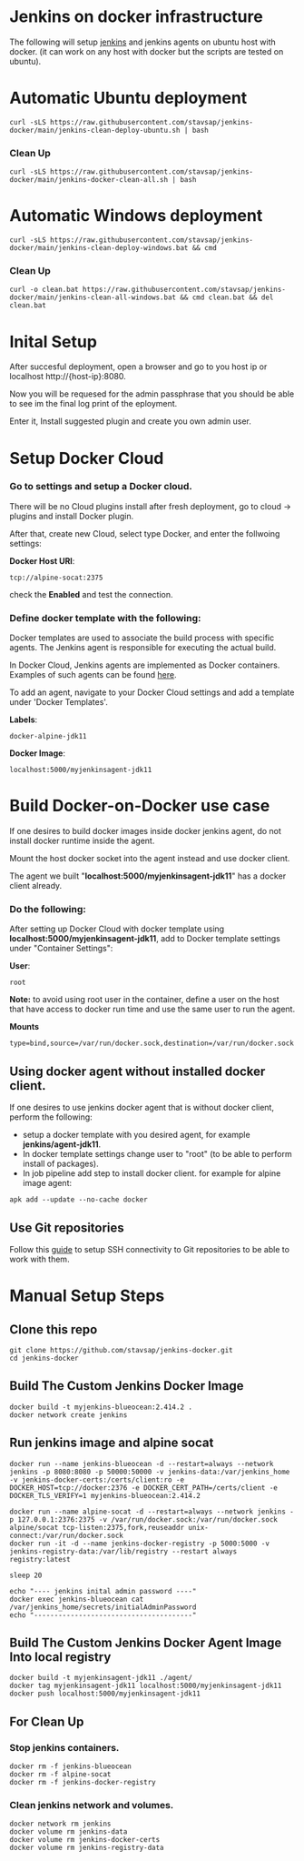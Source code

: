 # Jenkins on docker infrastructure

The following will setup [jenkins](https://www.jenkins.io/) and jenkins agents on ubuntu host with docker. (it can work on any host with docker but the scripts are tested on ubuntu).

# Automatic Ubuntu deployment

``` shell
curl -sLS https://raw.githubusercontent.com/stavsap/jenkins-docker/main/jenkins-clean-deploy-ubuntu.sh | bash
```

### Clean Up

``` shell
curl -sLS https://raw.githubusercontent.com/stavsap/jenkins-docker/main/jenkins-docker-clean-all.sh | bash
```

# Automatic Windows deployment

``` shell
curl -sLS https://raw.githubusercontent.com/stavsap/jenkins-docker/main/jenkins-clean-deploy-windows.bat && cmd
```

### Clean Up

``` shell
curl -o clean.bat https://raw.githubusercontent.com/stavsap/jenkins-docker/main/jenkins-clean-all-windows.bat && cmd clean.bat && del clean.bat
```


# Inital Setup

After succesful deployment, open a browser and go to you host ip or localhost http://{host-ip}:8080.

Now you will be requesed for the admin passphrase that you should be able to see im the final log print of the eployment.

Enter it, Install suggested plugin and create you own admin user.

# Setup Docker Cloud

### Go to settings and setup a Docker cloud.

There will be no Cloud plugins install after fresh deployment, go to cloud -> plugins and install Docker plugin.

After that, create new Cloud, select type Docker, and enter the follwoing settings:

**Docker Host URI**:

``` shell
tcp://alpine-socat:2375
```

check the **Enabled** and test the connection.

### Define docker template with the following:

Docker templates are used to associate the build process with specific agents. The Jenkins agent is responsible for executing the actual build.

In Docker Cloud, Jenkins agents are implemented as Docker containers. Examples of such agents can be found [here](/agent).

To add an agent, navigate to your Docker Cloud settings and add a template under 'Docker Templates'.

**Labels**:

``` shell
docker-alpine-jdk11
```

**Docker Image**:

``` shell
localhost:5000/myjenkinsagent-jdk11
```

# Build Docker-on-Docker use case

If one desires to build docker images inside docker jenkins agent, do not install docker runtime inside the agent.

Mount the host docker socket into the agent instead and use docker client.

The agent we built "**localhost:5000/myjenkinsagent-jdk11**" has a docker client already.

### Do the following:

After setting up Docker Cloud with docker template using **localhost:5000/myjenkinsagent-jdk11**, add to Docker template settings under "Container Settings":

**User**:

``` shell
root
```
**Note:** to avoid using root user in the container, define a user on the host that have access to docker run time and use the same user to run the agent.

**Mounts**

``` shell
type=bind,source=/var/run/docker.sock,destination=/var/run/docker.sock
```

## Using docker agent without installed docker client.

If one desires to use jenkins docker agent that is without docker client, perform the following:

- setup a docker template with you desired agent, for example **jenkins/agent-jdk11**.
- In docker template settings change user to "root" (to be able to perform install of packages).
- In job pipeline add step to install docker client. for example for alpine image agent:

``` shell
apk add --update --no-cache docker
```

## Use Git repositories

Follow this [guide](https://dev.to/behainguyen/cicd-06-jenkins-accessing-private-github-repos-using-ssh-keys-313b) to setup SSH connectivity to Git repositories to be able to work with them.

# Manual Setup Steps

## Clone this repo 

``` shell
git clone https://github.com/stavsap/jenkins-docker.git
cd jenkins-docker
``` 

## Build The Custom Jenkins Docker Image

``` shell
docker build -t myjenkins-blueocean:2.414.2 .
docker network create jenkins
```

## Run jenkins image and alpine socat

``` shell
docker run --name jenkins-blueocean -d --restart=always --network jenkins -p 8080:8080 -p 50000:50000 -v jenkins-data:/var/jenkins_home -v jenkins-docker-certs:/certs/client:ro -e DOCKER_HOST=tcp://docker:2376 -e DOCKER_CERT_PATH=/certs/client -e DOCKER_TLS_VERIFY=1 myjenkins-blueocean:2.414.2

docker run --name alpine-socat -d --restart=always --network jenkins -p 127.0.0.1:2376:2375 -v /var/run/docker.sock:/var/run/docker.sock alpine/socat tcp-listen:2375,fork,reuseaddr unix-connect:/var/run/docker.sock
docker run -it -d --name jenkins-docker-registry -p 5000:5000 -v jenkins-registry-data:/var/lib/registry --restart always registry:latest

sleep 20

echo "---- jenkins inital admin password ----"
docker exec jenkins-blueocean cat /var/jenkins_home/secrets/initialAdminPassword
echo "---------------------------------------"
```

## Build The Custom Jenkins Docker Agent Image Into local registry

``` shell
docker build -t myjenkinsagent-jdk11 ./agent/
docker tag myjenkinsagent-jdk11 localhost:5000/myjenkinsagent-jdk11
docker push localhost:5000/myjenkinsagent-jdk11
```
## For Clean Up

### Stop jenkins containers.

``` shell
docker rm -f jenkins-blueocean
docker rm -f alpine-socat
docker rm -f jenkins-docker-registry
```

### Clean jenkins network and volumes.

``` shell
docker network rm jenkins
docker volume rm jenkins-data
docker volume rm jenkins-docker-certs
docker volume rm jenkins-registry-data
```


